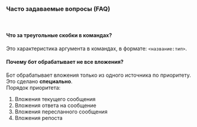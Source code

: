 ### **Часто задаваемые вопросы (FAQ)**
<br>


#### **Что за треугольные скобки в командах?**
Это характеристика аргумента в командах, в формате: `<название:тип>`.


#### **Почему бот обрабатывает не все вложения?**
Бот обрабатывает вложения только из одного источника по приоритету. Это сделано **специально**. \
Порядок приоритета:
  1. Вложения текущего сообщения
  2. Вложения ответа на сообщение
  3. Вложения пересланного сообщения
  4. Вложения репоста
